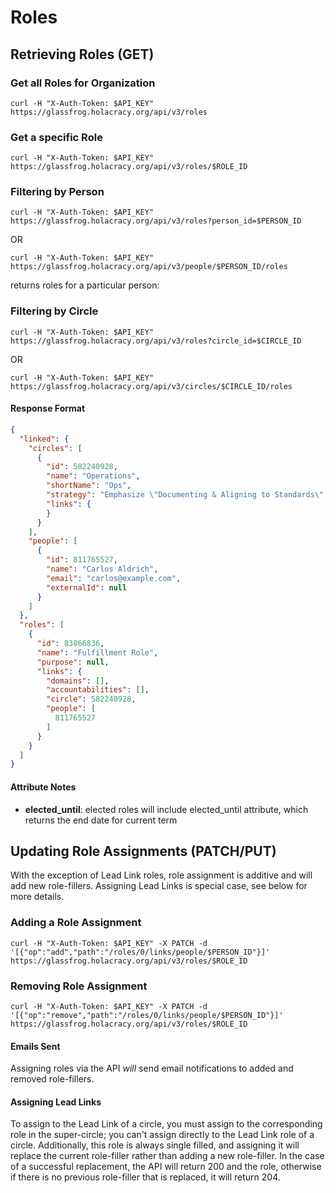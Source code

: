Roles
========

Retrieving Roles (GET)
----------------------

### Get all Roles for Organization

`curl -H "X-Auth-Token: $API_KEY" https://glassfrog.holacracy.org/api/v3/roles`

### Get a specific Role

`curl -H "X-Auth-Token: $API_KEY" https://glassfrog.holacracy.org/api/v3/roles/$ROLE_ID`


### Filtering by Person

`curl -H "X-Auth-Token: $API_KEY" https://glassfrog.holacracy.org/api/v3/roles?person_id=$PERSON_ID`

OR

`curl -H "X-Auth-Token: $API_KEY" https://glassfrog.holacracy.org/api/v3/people/$PERSON_ID/roles`

returns roles for a particular person:


### Filtering by Circle

`curl -H "X-Auth-Token: $API_KEY" https://glassfrog.holacracy.org/api/v3/roles?circle_id=$CIRCLE_ID`

OR

`curl -H "X-Auth-Token: $API_KEY" https://glassfrog.holacracy.org/api/v3/circles/$CIRCLE_ID/roles`


#### Response Format

```json
{
  "linked": {
    "circles": [
      {
        "id": 582240928,
        "name": "Operations",
        "shortName": "Ops",
        "strategy": "Emphasize \"Documenting & Aligning to Standards\", even over \"Developing & Co-Creating Novelty\"",
        "links": {
        }
      }
    ],
    "people": [
      {
        "id": 811765527,
        "name": "Carlos Aldrich",
        "email": "carlos@example.com",
        "externalId": null
      }
    ]
  },
  "roles": [
    {
      "id": 83866836,
      "name": "Fulfillment Role",
      "purpose": null,
      "links": {
        "domains": [],
        "accountabilities": [],
        "circle": 582240928,
        "people": [
          811765527
        ]
      }
    }
  ]
}
```

#### Attribute Notes

* **elected_until**: elected roles will include elected_until attribute, which returns the end date for current term


Updating Role Assignments (PATCH/PUT)
-----------------------------------

With the exception of Lead Link roles, role assignment is additive and will add new role-fillers. Assigning Lead Links is special case, see below for more details.

### Adding a Role Assignment

`curl -H "X-Auth-Token: $API_KEY" -X PATCH -d '[{"op":"add","path":"/roles/0/links/people/$PERSON_ID"}]' https://glassfrog.holacracy.org/api/v3/roles/$ROLE_ID`

### Removing Role Assignment

`curl -H "X-Auth-Token: $API_KEY" -X PATCH -d '[{"op":"remove","path":"/roles/0/links/people/$PERSON_ID"}]' https://glassfrog.holacracy.org/api/v3/roles/$ROLE_ID`

#### Emails Sent

Assigning roles via the API *will* send email notifications to added and removed role-fillers.

#### Assigning Lead Links

To assign to the Lead Link of a circle, you must assign to the corresponding role in the super-circle; you can't assign directly to the Lead Link role of a circle.
Additionally, this role is always single filled, and assigning it will replace the current role-filler rather than adding a new
role-filler. In the case of a successful replacement, the API will return 200 and the role, otherwise if there is no previous
role-filler that is replaced, it will return 204.






